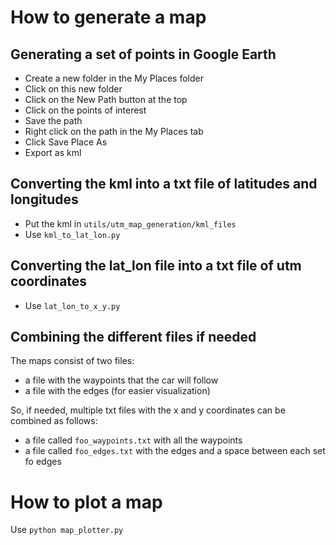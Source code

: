 # How to generate a map

## Generating a set of points in Google Earth

* Create a new folder in the My Places folder
* Click on this new folder
* Click on the New Path button at the top
* Click on the points of interest
* Save the path
* Right click on the path in the My Places tab
* Click Save Place As
* Export as kml

## Converting the kml into a txt file of latitudes and longitudes

* Put the kml in `utils/utm_map_generation/kml_files`
* Use `kml_to_lat_lon.py`

## Converting the lat_lon file into a txt file of utm coordinates

* Use `lat_lon_to_x_y.py`

## Combining the different files if needed

The maps consist of two files:
* a file with the waypoints that the car will follow
* a file with the edges (for easier visualization)

So, if needed, multiple txt files with the x and y coordinates can be combined as follows:
* a file called `foo_waypoints.txt` with all the waypoints
* a file called `foo_edges.txt` with the edges and a space between each set fo edges

# How to plot a map

Use `python map_plotter.py`
